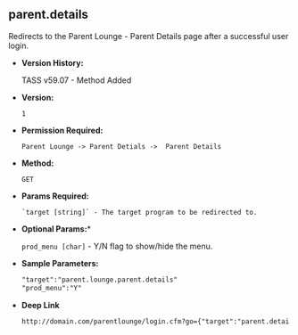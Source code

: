 **parent.details**
----
  Redirects to the Parent Lounge - Parent Details page after a successful user login.

* **Version History:**

    TASS v59.07 - Method Added

* **Version:**

  	`1`

* **Permission Required:**

  	`Parent Lounge -> Parent Detials ->  Parent Details`

* **Method:**

  	`GET`
  
*  **Params Required:**

	   `target [string]` - The target program to be redirected to.

*  **Optional Params:***

    `prod_menu [char]` - Y/N flag to show/hide the menu.
    
* **Sample Parameters:**

	```HTML
	"target":"parent.lounge.parent.details"
	"prod_menu":"Y"
	```

* **Deep Link**

	```HTML
	http://domain.com/parentlounge/login.cfm?go={"target":"parent.details","prod_menu":"Y"}
	```
